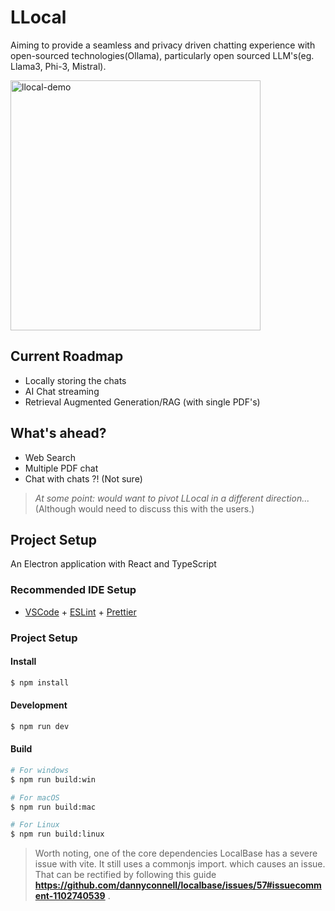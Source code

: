 # LLocal

Aiming to provide a seamless and privacy driven chatting experience with open-sourced technologies(Ollama), particularly open sourced LLM's(eg. Llama3, Phi-3, Mistral).

<img src="https://github.com/kartikm7/llocal/assets/108652656/62904ac1-c165-45de-9b53-219dddb0dac0" alt="llocal-demo" height=400 />

## Current Roadmap
- Locally storing the chats
- AI Chat streaming
- Retrieval Augmented Generation/RAG (with single PDF's)

## What's ahead?
- Web Search
- Multiple PDF chat
- Chat with chats ?! (Not sure)

> *At some point: would want to pivot LLocal in a different direction...* (Although would need to discuss this with the users.)


## Project Setup

An Electron application with React and TypeScript

### Recommended IDE Setup

- [VSCode](https://code.visualstudio.com/) + [ESLint](https://marketplace.visualstudio.com/items?itemName=dbaeumer.vscode-eslint) + [Prettier](https://marketplace.visualstudio.com/items?itemName=esbenp.prettier-vscode)

### Project Setup

#### Install

```bash
$ npm install
```

#### Development

```bash
$ npm run dev
```

#### Build

```bash
# For windows
$ npm run build:win

# For macOS
$ npm run build:mac

# For Linux
$ npm run build:linux
```
> Worth noting, one of the core dependencies LocalBase has a severe issue with vite. It still uses a commonjs import. which causes an issue. That can be rectified by following this guide **https://github.com/dannyconnell/localbase/issues/57#issuecomment-1102740539** .
